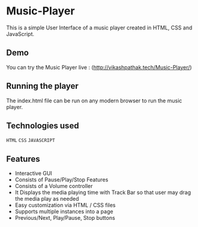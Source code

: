 # Music-Player
This is a simple User Interface of a music player created in HTML, CSS and JavaScript.

## Demo

You can try the Music Player live : (http://vikashpathak.tech/Music-Player/)

## Running the player

The index.html file can be run on any modern browser to run the music player.

## Technologies used

`HTML`
`CSS`
`JAVASCRIPT`

## Features

- Interactive GUI
- Consists of Pause/Play/Stop Features
- Consists of a Volume controller
- It Displays the media playing time with Track Bar so that user may drag the media play as needed
- Easy customization via HTML / CSS files
- Supports multiple instances into a page
- Previous/Next, Play/Pause, Stop buttons
